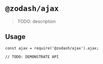 # `@zodash/ajax`

> TODO: description

## Usage

```
const ajax = require('@zodash/ajax').ajax;

// TODO: DEMONSTRATE API
```

